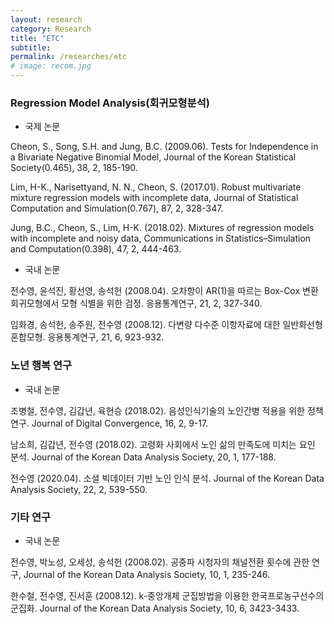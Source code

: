 ```yaml
---
layout: research
category: Research
title: "ETC"
subtitle: 
permalink: /researches/etc
# image: recom.jpg
---
```


### Regression Model Analysis(회귀모형분석)

* 국제 논문

Cheon, S., Song, S.H. and Jung, B.C. (2009.06). Tests for Independence in a Bivariate Negative Binomial Model, Journal of the Korean Statistical Society(0.465), 38, 2, 185-190. 

Lim, H-K., Narisettyand, N. N., Cheon, S. (2017.01). Robust multivariate mixture regression models with incomplete data, Journal of Statistical Computation and Simulation(0.767), 87, 2, 328-347. 

Jung, B.C., Cheon, S., Lim, H-K. (2018.02). Mixtures of regression models with incomplete and noisy data, Communications in Statistics–Simulation and Computation(0.398), 47, 2, 444-463. 

* 국내 논문

전수영, 윤석진, 황선영, 송석헌 (2008.04). 오차항이 AR(1)을 따르는 Box-Cox 변환 회귀모형에서 모형 식별을 위한 검정. 응용통계연구, 21, 2, 327-340.

임화경, 송석헌, 송주원, 전수영 (2008.12). 다변량 다수준 이항자료에 대한 일반화선형혼합모형. 응용통계연구, 21, 6, 923-932.

### 노년 행복 연구

* 국내 논문

조병철, 전수영, 김갑년, 육현승 (2018.02). 음성인식기술의 노인간병 적용을 위한 정책연구. Journal of Digital Convergence, 16, 2, 9-17.

남소희, 김갑년, 전수영 (2018.02). 고령화 사회에서 노인 삶의 만족도에 미치는 요인 분석. Journal of the Korean Data Analysis Society, 20, 1, 177-188.

전수영 (2020.04). 소셜 빅데이터 기반 노인 인식 분석. Journal of the Korean Data Analysis Society, 22, 2, 539-550.

### 기타 연구

* 국내 논문

전수영, 박노성, 오세성, 송석헌 (2008.02). 공중파 시청자의 채널전환 횟수에 관한 연구, Journal of the Korean Data Analysis Society, 10, 1, 235-246.

한수철, 전수영, 진서훈 (2008.12). k-중앙개체 군집방법을 이용한 한국프로농구선수의 군집화. Journal of the Korean Data Analysis Society, 10, 6, 3423-3433.